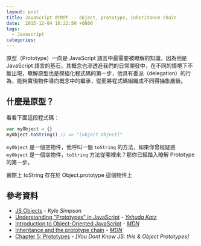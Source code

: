 ```yaml
---
layout: post
title: JavaScript 的物件 -- object, prototype, inheritance chain
date:  2015-12-04 16:22:50 +0800
tags:
  - Javascript
categories:
---
```


原型（Prototype）一向是 JavaScript 語言中最需要被瞭解的知識，因為他是 JavaScript 語言的基石，其概念也滲透進我們的日常開發中，在不同的情境下不斷出現，瞭解原型也是模組化程式碼的第一步，他具有委派（delegation）的行為，能夠實現物件導向概念中的繼承，從而將程式碼組織成不同得抽象層級。

## 什麼是原型？

看看下面這段程式碼：

```js
var myObject = {}
myObject.toString() // => "[object Object]"
```

`myObject` 是一個空物件，他呼叫一個 `toString` 的方法，如果你曾經疑惑 `myObject` 是一個空物件，`toString` 方法從哪裡來？那你已經踏入暸解 Prototype 的第一步。

實際上 toString 存在於 Object.prototype 這個物件上

## 參考資料
- [JS Objects](https://davidwalsh.name/javascript-objects) - _Kyle Simpson_
- [Understanding "Prototypes" in JavaScript](http://yehudakatz.com/2011/08/12/understanding-prototypes-in-javascript) - _[Yehuda Katz]_
- [Introduction to Object-Oriented JavaScript](https://developer.mozilla.org/en-US/docs/Web/JavaScript/Introduction_to_Object-Oriented_JavaScript) - _[MDN]_
- [Inheritance and the prototype chain](https://developer.mozilla.org/en-US/docs/Web/JavaScript/Inheritance_and_the_prototype_chain) - _[MDN]_
- [Chapter 5: Prototypes](https://github.com/getify/You-Dont-Know-JS/blob/master/this%20%26%20object%20prototypes/ch5.md) - _[You Dont Know JS: this & Object Prototypes]_

[Yehuda Katz]: https://github.com/wycats
[MDN]: https://developer.mozilla.org/en-US/
